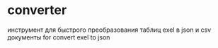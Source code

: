# converter
инструмент для быстрого преобразования таблиц exel в json и csv документы
for convert exel to json
